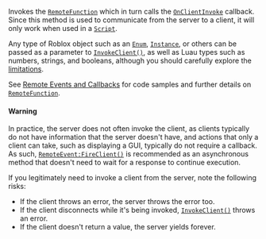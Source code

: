 Invokes the [`RemoteFunction`](https://create.roblox.com/docs/reference/engine/classes/RemoteFunction) which in turn calls the
[`OnClientInvoke`](https://create.roblox.com/docs/reference/engine/classes/RemoteFunction#OnClientInvoke) callback. Since this
method is used to communicate from the server to a client, it will only
work when used in a [`Script`](https://create.roblox.com/docs/reference/engine/classes/Script).

Any type of Roblox object such as an [`Enum`](https://create.roblox.com/docs/reference/engine/datatypes/Enum), [`Instance`](https://create.roblox.com/docs/reference/engine/classes/Instance), or
others can be passed as a parameter to
[`InvokeClient()`](https://create.roblox.com/docs/reference/engine/classes/RemoteFunction#InvokeClient), as well as Luau
types such as numbers, strings, and booleans, although you should
carefully explore the
[limitations](https://create.roblox.com/docs/scripting/events/remote#argument-limitations).

See [Remote Events and Callbacks](https://create.roblox.com/docs/scripting/events/remote) for
code samples and further details on [`RemoteFunction`](https://create.roblox.com/docs/reference/engine/classes/RemoteFunction).
#### Warning

In practice, the server does not often invoke the client, as clients
typically do not have information that the server doesn't have, and
actions that only a client can take, such as displaying a GUI, typically
do not require a callback. As such, [`RemoteEvent:FireClient()`](https://create.roblox.com/docs/reference/engine/classes/RemoteEvent#FireClient) is
recommended as an asynchronous method that doesn't need to wait for a
response to continue execution.

If you legitimately need to invoke a client from the server, note the
following risks:

- If the client throws an error, the server throws the error too.
- If the client disconnects while it's being invoked,
[`InvokeClient()`](https://create.roblox.com/docs/reference/engine/classes/RemoteFunction#InvokeClient) throws an error.
- If the client doesn't return a value, the server yields forever.